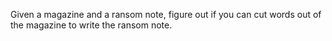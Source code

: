Given a magazine and a ransom note, figure out if you can cut words out of the magazine to write the ransom note.
